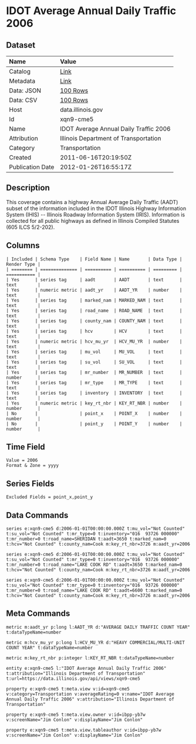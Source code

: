 # IDOT Average Annual Daily Traffic 2006

## Dataset

| Name | Value |
| :--- | :---- |
| Catalog | [Link](https://catalog.data.gov/dataset/idot-average-annual-daily-traffic-2006-5756d) |
| Metadata | [Link](https://data.illinois.gov/api/views/xqn9-cme5) |
| Data: JSON | [100 Rows](https://data.illinois.gov/api/views/xqn9-cme5/rows.json?max_rows=100) |
| Data: CSV | [100 Rows](https://data.illinois.gov/api/views/xqn9-cme5/rows.csv?max_rows=100) |
| Host | data.illinois.gov |
| Id | xqn9-cme5 |
| Name | IDOT Average Annual Daily Traffic 2006 |
| Attribution | Illinois Department of Transportation |
| Category | Transportation |
| Created | 2011-06-16T20:19:50Z |
| Publication Date | 2012-01-26T16:55:17Z |

## Description

This coverage contains a highway Annual Average Daily Traffic (AADT) subset of the information included in the IDOT Illinois Highway Information System (IHIS) -- Illinois Roadway Information System (IRIS). Information is collected for all public highways as defined in Illinois Compiled Statutes (605 ILCS 5/2-202).

## Columns

```ls
| Included | Schema Type    | Field Name | Name       | Data Type | Render Type |
| ======== | ============== | ========== | ========== | ========= | =========== |
| Yes      | series tag     | aadt       | AADT       | text      | text        |
| Yes      | numeric metric | aadt_yr    | AADT_YR    | number    | text        |
| Yes      | series tag     | marked_nam | MARKED_NAM | text      | text        |
| Yes      | series tag     | road_name  | ROAD_NAME  | text      | text        |
| Yes      | series tag     | county_nam | COUNTY_NAM | text      | text        |
| Yes      | series tag     | hcv        | HCV        | text      | text        |
| Yes      | numeric metric | hcv_mu_yr  | HCV_MU_YR  | number    | text        |
| Yes      | series tag     | mu_vol     | MU_VOL     | text      | text        |
| Yes      | series tag     | su_vol     | SU_VOL     | text      | text        |
| Yes      | series tag     | mr_number  | MR_NUMBER  | text      | number      |
| Yes      | series tag     | mr_type    | MR_TYPE    | text      | text        |
| Yes      | series tag     | inventory  | INVENTORY  | text      | text        |
| Yes      | numeric metric | key_rt_nbr | KEY_RT_NBR | number    | number      |
| No       |                | point_x    | POINT_X    | number    | number      |
| No       |                | point_y    | POINT_Y    | number    | number      |
```

## Time Field

```ls
Value = 2006
Format & Zone = yyyy
```

## Series Fields

```ls
Excluded Fields = point_x,point_y
```

## Data Commands

```ls
series e:xqn9-cme5 d:2006-01-01T00:00:00.000Z t:mu_vol="Not Counted" t:su_vol="Not Counted" t:mr_type=0 t:inventory="016  93726 000000" t:mr_number=0 t:road_name=SHERIDAN t:aadt=3650 t:marked_nam=0 t:hcv="Not Counted" t:county_nam=Cook m:key_rt_nbr=3726 m:aadt_yr=2006

series e:xqn9-cme5 d:2006-01-01T00:00:00.000Z t:mu_vol="Not Counted" t:su_vol="Not Counted" t:mr_type=0 t:inventory="016  93726 000000" t:mr_number=0 t:road_name="LAKE COOK RD" t:aadt=3650 t:marked_nam=0 t:hcv="Not Counted" t:county_nam=Cook m:key_rt_nbr=3726 m:aadt_yr=2006

series e:xqn9-cme5 d:2006-01-01T00:00:00.000Z t:mu_vol="Not Counted" t:su_vol="Not Counted" t:mr_type=0 t:inventory="016  93726 000000" t:mr_number=0 t:road_name="LAKE COOK RD" t:aadt=6600 t:marked_nam=0 t:hcv="Not Counted" t:county_nam=Cook m:key_rt_nbr=3726 m:aadt_yr=2006
```

## Meta Commands

```ls
metric m:aadt_yr p:long l:AADT_YR d:"AVERAGE DAILY TRAFFIC COUNT YEAR" t:dataTypeName=number

metric m:hcv_mu_yr p:long l:HCV_MU_YR d:"HEAVY COMMERCIAL/MULTI-UNIT COUNT YEAR" t:dataTypeName=number

metric m:key_rt_nbr p:integer l:KEY_RT_NBR t:dataTypeName=number

entity e:xqn9-cme5 l:"IDOT Average Annual Daily Traffic 2006" t:attribution="Illinois Department of Transportation" t:url=https://data.illinois.gov/api/views/xqn9-cme5

property e:xqn9-cme5 t:meta.view v:id=xqn9-cme5 v:category=Transportation v:averageRating=0 v:name="IDOT Average Annual Daily Traffic 2006" v:attribution="Illinois Department of Transportation"

property e:xqn9-cme5 t:meta.view.owner v:id=ibpp-yb7w v:screenName="Jim Conlon" v:displayName="Jim Conlon"

property e:xqn9-cme5 t:meta.view.tableauthor v:id=ibpp-yb7w v:screenName="Jim Conlon" v:displayName="Jim Conlon"
```